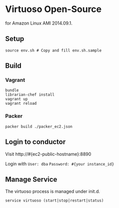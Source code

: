 # Virtuoso Open-Source

for Amazon Linux AMI 2014.09.1.

## Setup

```
source env.sh # Copy and fill env.sh.sample
```

## Build

### Vagrant

```
bundle
librarian-chef install
vagrant up
vagrant reload
```


### Packer

`packer build ./packer_ec2.json`

## Login to conductor

Visit http://#{ec2-public-hostname}:8890

Login with `User: dba` `Password: #{your instance_id}`

## Manage Service

The virtuoso process is managed under init.d.

`service virtuoso (start|stop|restart|status)`

